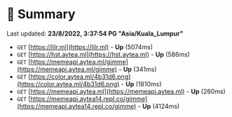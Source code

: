 # 📖 Summary
Last updated: **23/8/2022, 3:37:54 PG "Asia/Kuala_Lumpur"**

- `GET` [https://lilr.ml](https://lilr.ml) - **Up** (5074ms)
- `GET` [https://hst.aytea.ml](https://hst.aytea.ml) - **Up** (586ms)
- `GET` [https://memeapi.aytea.ml/gimme](https://memeapi.aytea.ml/gimme) - **Up** (341ms)
- `GET` [https://color.aytea.ml/4b31d6.png](https://color.aytea.ml/4b31d6.png) - **Up** (1810ms)
- `GET` [https://memeapi.aytea.ml](https://memeapi.aytea.ml) - **Up** (260ms)
- `GET` [https://memeapi.aytea14.repl.co/gimme](https://memeapi.aytea14.repl.co/gimme) - **Up** (4124ms)
